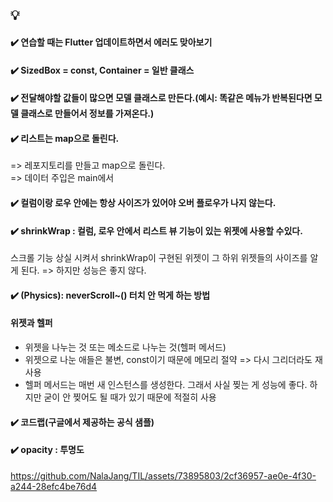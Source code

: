 ## 💡

#### ✔️ 연습할 때는 Flutter 업데이트하면서 에러도 맞아보기
#### ✔️ SizedBox = const, Container = 일반 클래스
#### ✔️ 전달해야할 값들이 많으면 모델 클래스로 만든다.(예시: 똑같은 메뉴가 반복된다면 모델 클래스로 만들어서 정보를 가져온다.)
#### ✔️ 리스트는 map으로 돌린다.
=> 레포지토리를 만들고 map으로 돌린다.   
=> 데이터 주입은 main에서

#### ✔️ 컬럼이랑 로우 안에는 항상 사이즈가 있어야 오버 플로우가 나지 않는다.
#### ✔️ shrinkWrap : 컬럼, 로우 안에서 리스트 뷰 기능이 있는 위젯에 사용할 수있다.
스크롤 기능 상실 시켜서 shrinkWrap이 구현된 위젯이 그 하위 위젯들의 사이즈를 알게 된다. => 하지만 성능은 좋지 않다.
#### ✔️ (Physics): neverScroll~() 터치 안 먹게 하는 방법 
#### 위젯과 헬퍼
* 위젯을 나누는 것 또는 메소드로 나누는 것(헬퍼 메서드)
* 위젯으로 나눈 애들은 불변, const이기 때문에 메모리 절약 => 다시 그리더라도 재사용
* 헬퍼 메서드는 매번 새 인스턴스를 생성한다. 그래서 사실 찢는 게 성능에 좋다. 하지만 굳이 안 찢어도 될 때가 있기 때문에 적절히 사용
#### ✔️ 코드랩(구글에서 제공하는 공식 샘플)
#### ✔️ opacity : 투명도


https://github.com/NalaJang/TIL/assets/73895803/2cf36957-ae0e-4f30-a244-28efc4be76d4

